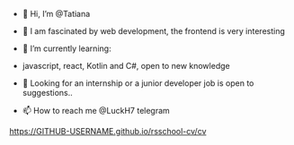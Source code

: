 - 👋 Hi, I’m @Tatiana
- 👀 I am fascinated by web development, the frontend is very interesting
- 🌱 I’m currently learning:
- javascript, react, Kotlin and C#, open to new knowledge

- 💞️ Looking for an internship or a junior developer job is open to suggestions..
- 📫 How to reach me @LuckH7 telegram

<!---
TatG17/TatG17 is a ✨ special ✨ repository because its `README.md` (this file) appears on your GitHub profile.
You can click the Preview link to take a look at your changes.
--->
https://GITHUB-USERNAME.github.io/rsschool-cv/cv
